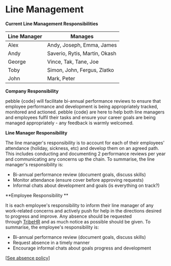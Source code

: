 # Line Management

**Current Line Management Responsibilities**

| Line Manager | Manages                       |
|--------------|-------------------------------|
| Alex         | Andy, Joseph, Emma, James     |
| Andy         | Saverio, Rytis, Martin, Okash |
| George       | Vince, Tak, Tane, Joe         |
| Toby         | Simon, John, Fergus, Zlatko   |
| John         | Mark, Peter                   |

**Company Responsibility**

pebble {code} will facilitate bi-annual performance reviews to ensure that employee performance and development is being appropriately tracked, monitored and actioned. pebble {code} are here to help both line managers and employees fulfil their tasks and ensure your career goals are being managed appropriately - any feedback is warmly welcomed. 

**Line Manager Responsibility**

The line manager's responsibility is to account for each of their employees' attendance (holiday, sickness, etc) and develop them on an agreed path. This includes conducting and documenting 2 performance reviews per year and communicating any concerns up the chain. To summarise, the line manager's responsibility is: 

- Bi-annual performance review (document goals, discuss skills)
- Monitor attendance (ensure cover before approving requests)
- Informal chats about development and goals (is everything on track?)

**Employee Responsibility **

It is each employee's responsibility to inform their line manager of any work-related concerns and actively push for help in the directions desired to progress and improve. Any absence should be requested through [TribeHR](https://www.google.com/url?q=https%3A%2F%2Fpebblecode.mytribehr.com%2F&sa=D&sntz=1&usg=AFrqEzd9G0gcMaH8RGrpKCZpN2FbUzeYDg) and as much notice as possible should be given. To summarise, the employee's responsibility is: 

- Bi-annual performance review (document goals, discuss skills)
- Request absence in a timely manner
- Encourage informal chats about goals progress and development

[[See absence policy](great-place-to-work/policiespolicies/absence.md)] 
